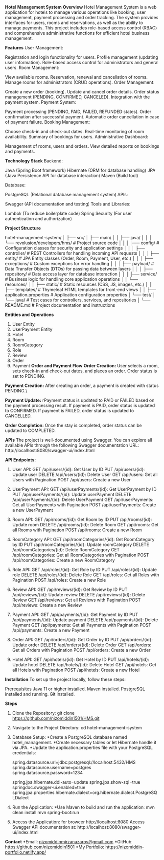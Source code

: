 **Hotel Management System**
**Overview**
Hotel Management System is a web application for hotels to manage various operations like booking, user management, payment processing and order tracking. The system provides interfaces for users, rooms and reservations, as well as the ability to manage payments. This project includes role-based access control (RBAC) and comprehensive administrative functions for efficient hotel business management.

**Features**
User Management:

Registration and login functionality for users.
Profile management (updating user information).
Role-based access control for administrators and general users.
Room Management:

View available rooms.
Reservation, renewal and cancellation of rooms.
Manage rooms for administrators (CRUD operations).
Order Management:

Create a new order (booking).
Update and cancel order details.
Order status management (PENDING, CONFIRMED, CANCELED).
Integration with the payment system.
Payment System:

Payment processing (PENDING, PAID, FAILED, REFUNDED states).
Order confirmation after successful payment.
Automatic order cancellation in case of payment failure.
Booking Management:

Choose check-in and check-out dates.
Real-time monitoring of room availability.
Summary of bookings for users.
Administrative Dashboard:

Management of rooms, users and orders.
View detailed reports on bookings and payments.

**Technology Stack**
Backend:

Java (Spring Boot framework)
Hibernate (ORM for database handling)
JPA (Java Persistence API for database interaction)
Maven (Build tool)
 
Database:

PostgreSQL (Relational database management system)
APIs:

Swagger (API documentation and testing)
Tools and Libraries:

Lombok (To reduce boilerplate code)
Spring Security (For user authentication and authorization)

**Project Structure**

hotel-management-system/
│
├── src/
│   ├── main/
│   │   ├── java/
│   │   │   └── revolusion/developers/hms/            # Project source code
│   │   │       ├── config/                           # Configuration classes for security and application settings
│   │   │       ├── controller/                       # REST Controllers for handling incoming API requests
│   │   │       ├── entity/                           # JPA Entity classes (Order, Room, Payment, User, etc.)
│   │   │       ├── exceptions/                       # Custom exceptions for error handling
│   │   │       ├── payload/                          # Data Transfer Objects (DTOs) for passing data between layers
│   │   │       ├── repository/                       # Data access layer for database interaction
│   │   │       ├── service/                          # Business logic for handling core application operations
│   │   └── resources/
│   │       ├── static/                               # Static resources (CSS, JS, images, etc.)
│   │       ├── templates/                            # Thymeleaf HTML templates for front-end views
│   │       ├── application.properties                # Application configuration properties
│   └── test/
│       └── java/                                     # Test cases for controllers, services, and repositories
│
└── README.md                                         # Project documentation and instructions


**Entities and Operations**

1. User Entity
2. UserPayment Entity
3. Hotel
4. Room
5. RoomCategory
6. Role
7. Review
8. Order
9. Payment
 ****Order and Payment Flow****
**Order Creation:**
User selects a room, sets check-in and check-out dates, and places an order.
Order status is set to PENDING.

**Payment Creation:**
After creating an order, a payment is created with status PENDING.\

**Payment Update:**
rPayment status is updated to PAID or FAILED based on the payment processing result.
If payment is PAID, order status is updated to CONFIRMED.
If payment is FAILED, order status is updated to CANCELLED.

**Order Completion:**
Once the stay is completed, order status can be updated to COMPLETED.

**APIs**
The project is well-documented using Swagger. You can explore all available APIs through the following Swagger documentation URL:
http://localhost:8080/swagger-ui/index.html

**API Endpoints:**
1. User API:
GET /api/users/{id}: Get User by ID
PUT /api/users/{id}: Update user
DELETE /api/users/{id}: Delete User
GET /api/users: Get all Users with Pagination
POST /api/users: Create a new User

2. UserPayment API:
GET /api/userPayments/{id}: Get UserPayment by ID
PUT /api/userPayments/{id}: Update userPayment
DELETE /api/userPayments/{id}: Delete UserPayment
GET /api/userPayments: Get all UserPayments with Pagination
POST /api/userPayments: Create a new UserPayment

3. Room API:
GET /api/rooms/{id}: Get Room by ID
PUT /api/rooms/{id}: Update room
DELETE /api/rooms/{id}: Delete Room
GET /api/rooms: Get all Rooms with Pagination
POST /api/rooms: Create a new Room

4. RoomCategory API: 
GET /api/roomCategories/{id}: Get RoomCategory by ID
PUT /api/roomCategories/{id}: Update roomCategory
DELETE /api/roomCategories/{id}: Delete RoomCategory
GET /api/roomCategories: Get all RoomCategories with Pagination
POST /api/roomCategories: Create a new RoomCategory

5. Role API:
GET /api/roles/{id}: Get Role by ID
PUT /api/roles/{id}: Update role
DELETE /api/roles/{id}: Delete Role
GET /api/roles: Get all Roles with Pagination
POST /api/roles: Create a new Role

6. Review API:
GET /api/reviews/{id}: Get Review by ID
PUT /api/reviews/{id}: Update review
DELETE /api/reviews/{id}: Delete Review
GET /api/reviews: Get all Reviews with Pagination
POST /api/reviews: Create a new Review

7. Payment API:
GET /api/payments/{id}: Get Payment by ID
PUT /api/payments/{id}: Update payment
DELETE /api/payments/{id}: Delete Payment
GET /api/payments: Get all Payments with Pagination
POST /api/payments: Create a new Payment

8. Order API:
GET /api/orders/{id}: Get Order by ID
PUT /api/orders/{id}: Update order
DELETE /api/orders/{id}: Delete Order
GET /api/orders: Get all Orders with Pagination
POST /api/orders: Create a new Order

9. Hotel API:
GET /api/hotels/{id}: Get Hotel by ID
PUT /api/hotels/{id}: Update hotel
DELETE /api/hotels/{id}: Delete Hotel
GET /api/hotels: Get all Hotels with Pagination
POST /api/hotels: Create a new Hotel

**Installation**
To set up the project locally, follow these steps:

Prerequisites
Java 11 or higher installed.
Maven installed.
PostgreSQL installed and running.
Git installed.

**Steps**
1. Clone the Repository:
   git clone  https://github.com/nizomiddin1501/HMS.git
2. Navigate to the Project Directory:
   cd hotel-management-system
3. Database Setup:
   *Create a PostgreSQL database named hotel_management.
   *Create necessary tables or let Hibernate handle it via JPA.
   *Update the application.properties file with your PostgreSQL credentials:

     spring.datasource.url=jdbc:postgresql://localhost:5432/HMS
     spring.datasource.username=postgres
     spring.datasource.password=1234

     spring.jpa.hibernate.ddl-auto=update
     spring.jpa.show-sql=true
     springdoc.swagger-ui.enabled=true 
     spring.jpa.properties.hibernate.dialect=org.hibernate.dialect.PostgreSQLDialect

4. Run the Application:
   *Use Maven to build and run the application:
     mvn clean install
     mvn spring-boot:run   
5. Access the Application:
   for browcer 
     http://localhost:8080
   Access Swagger API documentation at:
     http://localhost:8080/swagger-ui/index.html

**Contact**
*Email: nizomiddinmirzanazarov@gmail.com
*GitHub: https://github.com/nizomiddin1501
*My Portfolio: https://nizomiddin-portfolio.netlify.app/
